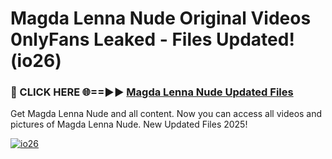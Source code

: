 # Magda Lenna Nude Original Videos 0nlyFans Leaked - Files Updated! (io26)

<h3>🔴 CLICK HERE 🌐==►► <a href="https://tinyurl.com/52m3yx9h" rel="nofollow">Magda Lenna Nude Updated Files</a></h3>

Get Magda Lenna Nude and all content. Now you can access all videos and pictures of Magda Lenna Nude. New Updated Files 2025!

[![io26](https://i.imgur.com/TnHtlc8.gif)](https://tinyurl.com/52m3yx9h)
